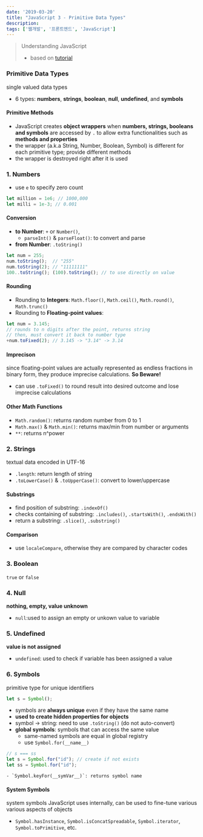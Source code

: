 ```yaml
---
date: '2019-03-20'
title: "JavaScript 3 - Primitive Data Types"
description: 
tags: ['웹개발', '프론트엔드', 'JavaScript']
---
```

> Understanding JavaScript
> - based on [tutorial](http://javascript.info/)

### Primitive Data Types
single valued data types
- 6 types: __numbers__, __strings__, __boolean__, __null__, __undefined__, and __symbols__

#### Primitive Methods
- JavaScript creates __object wrappers__ when __numbers, strings, booleans and symbols__ are accessed by `.` to allow extra functionalities such as __methods and properties__
- the wrapper (a.k.a String, Number, Boolean, Symbol) is different for each primitive type; provide different methods
- the wrapper is destroyed right after it is used

### 1. Numbers
- use `e` to specify zero count
```js
let million = 1e6; // 1000,000
let milli = 1e-3; // 0.001
```

#### Conversion
- __to Number__: `+` or `Number()`, 
    - `parseInt()` & `parseFloat()`: to convert and parse
- __from Number__: `.toString()`
```js
let num = 255;
num.toString();  // "255"
num.toString(2); // "11111111"
100..toString(); (100).toString(); // to use directly on value
```

#### Rounding
- Rounding to __Integers__: `Math.floor()`, `Math.ceil()`, `Math.round()`, `Math.trunc()`
- Rounding to __Floating-point values__:
```js
let num = 3.145;
// rounds to n digits after the point, returns string
// then, must convert it back to number type
+num.toFixed(2); // 3.145 -> "3.14" -> 3.14
```
    
#### Imprecison
since floating-point values are actually represented as endless fractions in binary form, they produce imprecise calculations. __So Beware!__ 
- can use `.toFixed()` to round result into desired outcome and lose imprecise calculations

#### Other Math Functions
- `Math.random()`: returns random number from 0 to 1
- `Math.max()` & `Math.min()`: returns max/min from number or arguments
- `**`: returns n^power

### 2. Strings
textual data encoded in UTF-16
- `.length`: return length of string
- `.toLowerCase()` & `.toUpperCase()`: convert to lower/uppercase

#### Substrings
- find position of substring: `.indexOf()`
- checks containing of substring: `.includes()`, `.startsWith()`, `.endsWith()`
- return a substring: `.slice()`, `.substring()`

#### Comparison
- use `localeCompare`, otherwise they are compared by character codes

### 3. Boolean
`true` or `false`

### 4. Null
__nothing, empty, value unknown__
- `null`:used to assign an empty or unkown value to variable

### 5. Undefined
__value is not assigned__
- `undefined`: used to check if variable has been assigned a value

### 6. Symbols
primitive type for unique identifiers
```js
let s = Symbol();
```
- symbols are __always unique__ even if they have the same name
- __used to create hidden properties for objects__
- symbol -> string: need to use `.toString()` (do not auto-convert)
- __global symbols__: symbols that can access the same value
    - same-named symbols are equal in global registry
    - use `Symbol.for(__name__)`
```js
// s === ss
let s = Symbol.for("id"); // create if not exists
let ss = Symbol.for("id");
```
    - `Symbol.keyFor(__symVar__)`: returns symbol name

#### System Symbols
system symbols JavaScript uses internally, can be used to fine-tune various various aspects of objects
- `Symbol.hasInstance`, `Symbol.isConcatSpreadable`, `Symbol.iterator`, `Symbol.toPrimitive`, etc.